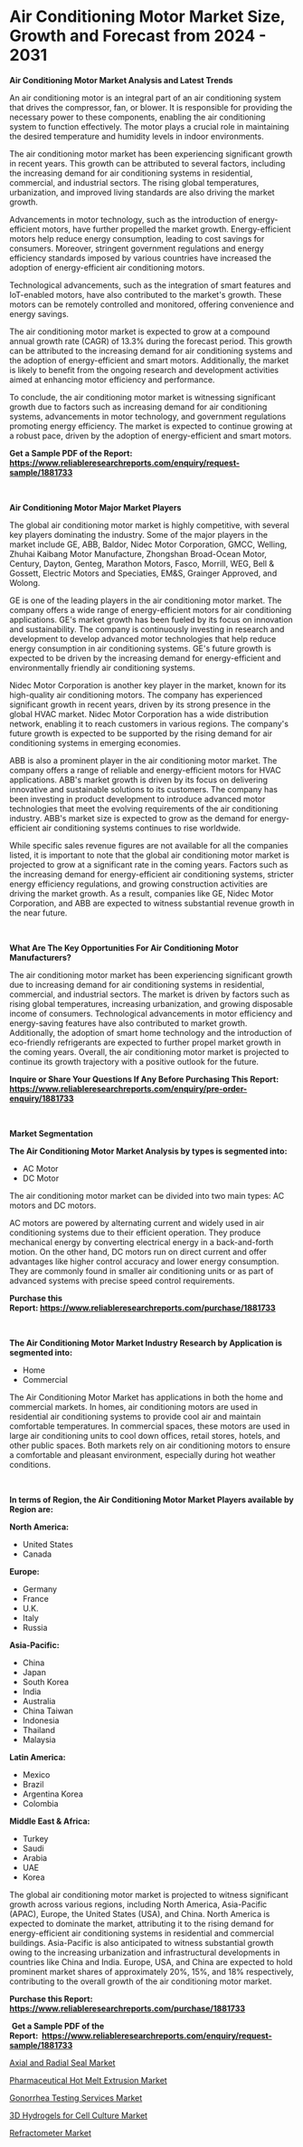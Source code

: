 <p><h1>Air Conditioning Motor Market Size, Growth and Forecast from 2024 - 2031</h1></p><p><strong>Air Conditioning Motor Market Analysis and Latest Trends</strong></p>
<p><p>An air conditioning motor is an integral part of an air conditioning system that drives the compressor, fan, or blower. It is responsible for providing the necessary power to these components, enabling the air conditioning system to function effectively. The motor plays a crucial role in maintaining the desired temperature and humidity levels in indoor environments.</p><p>The air conditioning motor market has been experiencing significant growth in recent years. This growth can be attributed to several factors, including the increasing demand for air conditioning systems in residential, commercial, and industrial sectors. The rising global temperatures, urbanization, and improved living standards are also driving the market growth.</p><p>Advancements in motor technology, such as the introduction of energy-efficient motors, have further propelled the market growth. Energy-efficient motors help reduce energy consumption, leading to cost savings for consumers. Moreover, stringent government regulations and energy efficiency standards imposed by various countries have increased the adoption of energy-efficient air conditioning motors.</p><p>Technological advancements, such as the integration of smart features and IoT-enabled motors, have also contributed to the market's growth. These motors can be remotely controlled and monitored, offering convenience and energy savings.</p><p>The air conditioning motor market is expected to grow at a compound annual growth rate (CAGR) of 13.3% during the forecast period. This growth can be attributed to the increasing demand for air conditioning systems and the adoption of energy-efficient and smart motors. Additionally, the market is likely to benefit from the ongoing research and development activities aimed at enhancing motor efficiency and performance.</p><p>To conclude, the air conditioning motor market is witnessing significant growth due to factors such as increasing demand for air conditioning systems, advancements in motor technology, and government regulations promoting energy efficiency. The market is expected to continue growing at a robust pace, driven by the adoption of energy-efficient and smart motors.</p></p>
<p><strong>Get a Sample PDF of the Report:&nbsp; <a href="https://www.reliableresearchreports.com/enquiry/request-sample/1881733">https://www.reliableresearchreports.com/enquiry/request-sample/1881733</a></strong></p>
<p>&nbsp;</p>
<p><strong>Air Conditioning Motor Major Market Players</strong></p>
<p><p>The global air conditioning motor market is highly competitive, with several key players dominating the industry. Some of the major players in the market include GE, ABB, Baldor, Nidec Motor Corporation, GMCC, Welling, Zhuhai Kaibang Motor Manufacture, Zhongshan Broad-Ocean Motor, Century, Dayton, Genteg, Marathon Motors, Fasco, Morrill, WEG, Bell & Gossett, Electric Motors and Speciaties, EM&S, Grainger Approved, and Wolong.</p><p>GE is one of the leading players in the air conditioning motor market. The company offers a wide range of energy-efficient motors for air conditioning applications. GE's market growth has been fueled by its focus on innovation and sustainability. The company is continuously investing in research and development to develop advanced motor technologies that help reduce energy consumption in air conditioning systems. GE's future growth is expected to be driven by the increasing demand for energy-efficient and environmentally friendly air conditioning systems.</p><p>Nidec Motor Corporation is another key player in the market, known for its high-quality air conditioning motors. The company has experienced significant growth in recent years, driven by its strong presence in the global HVAC market. Nidec Motor Corporation has a wide distribution network, enabling it to reach customers in various regions. The company's future growth is expected to be supported by the rising demand for air conditioning systems in emerging economies.</p><p>ABB is also a prominent player in the air conditioning motor market. The company offers a range of reliable and energy-efficient motors for HVAC applications. ABB's market growth is driven by its focus on delivering innovative and sustainable solutions to its customers. The company has been investing in product development to introduce advanced motor technologies that meet the evolving requirements of the air conditioning industry. ABB's market size is expected to grow as the demand for energy-efficient air conditioning systems continues to rise worldwide.</p><p>While specific sales revenue figures are not available for all the companies listed, it is important to note that the global air conditioning motor market is projected to grow at a significant rate in the coming years. Factors such as the increasing demand for energy-efficient air conditioning systems, stricter energy efficiency regulations, and growing construction activities are driving the market growth. As a result, companies like GE, Nidec Motor Corporation, and ABB are expected to witness substantial revenue growth in the near future.</p></p>
<p>&nbsp;</p>
<p><strong>What Are The Key Opportunities For Air Conditioning Motor Manufacturers?</strong></p>
<p><p>The air conditioning motor market has been experiencing significant growth due to increasing demand for air conditioning systems in residential, commercial, and industrial sectors. The market is driven by factors such as rising global temperatures, increasing urbanization, and growing disposable income of consumers. Technological advancements in motor efficiency and energy-saving features have also contributed to market growth. Additionally, the adoption of smart home technology and the introduction of eco-friendly refrigerants are expected to further propel market growth in the coming years. Overall, the air conditioning motor market is projected to continue its growth trajectory with a positive outlook for the future.</p></p>
<p><strong>Inquire or Share Your Questions If Any Before Purchasing This Report: <a href="https://www.reliableresearchreports.com/enquiry/pre-order-enquiry/1881733">https://www.reliableresearchreports.com/enquiry/pre-order-enquiry/1881733</a></strong></p>
<p>&nbsp;</p>
<p><strong>Market Segmentation</strong></p>
<p><strong>The Air Conditioning Motor Market Analysis by types is segmented into:</strong></p>
<p><ul><li>AC Motor</li><li>DC Motor</li></ul></p>
<p><p>The air conditioning motor market can be divided into two main types: AC motors and DC motors.</p><p>AC motors are powered by alternating current and widely used in air conditioning systems due to their efficient operation. They produce mechanical energy by converting electrical energy in a back-and-forth motion. On the other hand, DC motors run on direct current and offer advantages like higher control accuracy and lower energy consumption. They are commonly found in smaller air conditioning units or as part of advanced systems with precise speed control requirements.</p></p>
<p><strong>Purchase this Report:&nbsp;<a href="https://www.reliableresearchreports.com/purchase/1881733">https://www.reliableresearchreports.com/purchase/1881733</a></strong></p>
<p>&nbsp;</p>
<p><strong>The Air Conditioning Motor Market Industry Research by Application is segmented into:</strong></p>
<p><ul><li>Home</li><li>Commercial</li></ul></p>
<p><p>The Air Conditioning Motor Market has applications in both the home and commercial markets. In homes, air conditioning motors are used in residential air conditioning systems to provide cool air and maintain comfortable temperatures. In commercial spaces, these motors are used in large air conditioning units to cool down offices, retail stores, hotels, and other public spaces. Both markets rely on air conditioning motors to ensure a comfortable and pleasant environment, especially during hot weather conditions.</p></p>
<p>&nbsp;</p>
<p><strong>In terms of Region, the Air Conditioning Motor Market Players available by Region are:</strong></p>
<p>
    <p> <strong> North America: </strong>
        <ul>
            <li>United States</li>
            <li>Canada</li>
        </ul>
        </p> 
    <p> <strong> Europe: </strong>
        <ul>
            <li>Germany</li>
            <li>France</li>
            <li>U.K.</li>
            <li>Italy</li>
            <li>Russia</li>
        </ul>
        </p> 
    <p> <strong> Asia-Pacific: </strong>
        <ul>
            <li>China</li>
            <li>Japan</li>
            <li>South Korea</li>
            <li>India</li>
            <li>Australia</li>
            <li>China Taiwan</li>
            <li>Indonesia</li>
            <li>Thailand</li>
            <li>Malaysia</li>
        </ul>
        </p> 
    <p> <strong> Latin America: </strong>
        <ul>
            <li>Mexico</li>
            <li>Brazil</li>
            <li>Argentina Korea</li>
            <li>Colombia</li>
        </ul>
        </p> 
    <p> <strong> Middle East & Africa: </strong>
        <ul>
            <li>Turkey</li>
            <li>Saudi</li>
            <li>Arabia</li>
            <li>UAE</li>
            <li>Korea</li>
        </ul>
    </p>
    </p>
<p><p>The global air conditioning motor market is projected to witness significant growth across various regions, including North America, Asia-Pacific (APAC), Europe, the United States (USA), and China. North America is expected to dominate the market, attributing it to the rising demand for energy-efficient air conditioning systems in residential and commercial buildings. Asia-Pacific is also anticipated to witness substantial growth owing to the increasing urbanization and infrastructural developments in countries like China and India. Europe, USA, and China are expected to hold prominent market shares of approximately 20%, 15%, and 18% respectively, contributing to the overall growth of the air conditioning motor market.</p></p>
<p><strong>Purchase this Report: <a href="https://www.reliableresearchreports.com/purchase/1881733">https://www.reliableresearchreports.com/purchase/1881733</a></strong></p>
<p>&nbsp;<strong>Get a Sample PDF of the Report:&nbsp;&nbsp;<a href="https://www.reliableresearchreports.com/enquiry/request-sample/1881733">https://www.reliableresearchreports.com/enquiry/request-sample/1881733</a></strong></p>
<p><strong></strong></p>
<p><p><a href="https://medium.com/@entelabrahimi1961/axial-and-radial-seal-market-exploring-market-share-market-trends-and-future-growth-dc04943f60fa">Axial and Radial Seal Market</a></p><p><a href="https://github.com/mohamedbakry57/Market-Research-Report-List-1/blob/main/pharmaceutical-hot-melt-extrusion-market.md">Pharmaceutical Hot Melt Extrusion Market</a></p><p><a href="https://medium.com/@entelabrahimi1961/gonorrhea-testing-services-market-size-and-market-trends-complete-industry-overview-2023-to-2030-cb1af4442836">Gonorrhea Testing Services Market</a></p><p><a href="https://medium.com/@entelabrahimi1961/3d-hydrogels-for-cell-culture-market-exploring-market-share-market-trends-and-future-growth-fed50df0233d">3D Hydrogels for Cell Culture Market</a></p><p><a href="https://github.com/bracarafogo/Market-Research-Report-List-1/blob/main/refractometer-market.md">Refractometer Market</a></p></p>